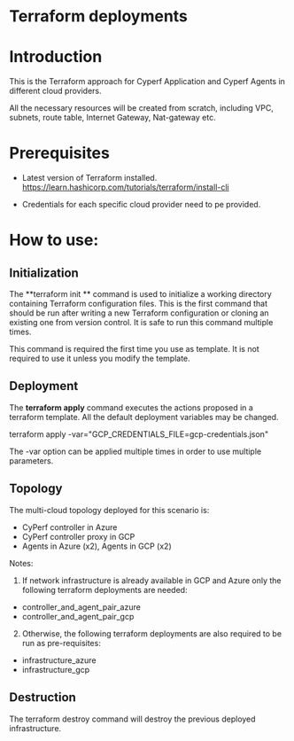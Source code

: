 # Terraform deployments

# Introduction

This is the Terraform approach for Cyperf Application and Cyperf Agents in different cloud providers.

All the necessary resources will be created from scratch, including VPC, subnets, route table, Internet Gateway, Nat-gateway etc.

# Prerequisites

- Latest version of Terraform installed. https://learn.hashicorp.com/tutorials/terraform/install-cli

- Credentials for each specific cloud provider need to pe provided.

# How to use:

## Initialization

The  **terraform init ** command is used to initialize a working directory containing Terraform configuration files. This is the first command that should be run after writing a new Terraform configuration or cloning an existing one from version control. It is safe to run this command multiple times.

This command is required the first time you use as template. It is not required to use it unless you modify the template.

## Deployment

The  **terraform apply**  command executes the actions proposed in a terraform template. All the default deployment variables may be changed.

terraform apply -var=&quot;GCP_CREDENTIALS_FILE=gcp-credentials.json&quot;

The -var option can be applied multiple times in order to use multiple parameters.

## Topology
The multi-cloud topology deployed for this scenario is: 
- CyPerf controller in Azure
- CyPerf controller proxy in GCP
- Agents in Azure (x2), Agents in GCP (x2) 

Notes: 
1) If network infrastructure is already available in GCP and Azure only the following terraform deployments are needed:
- controller_and_agent_pair_azure
- controller_and_agent_pair_gcp
2) Otherwise, the following terraform deployments are also required to be run as pre-requisites:
- infrastructure_azure
- infrastructure_gcp

## Destruction

The terraform destroy command will destroy the previous deployed infrastructure.